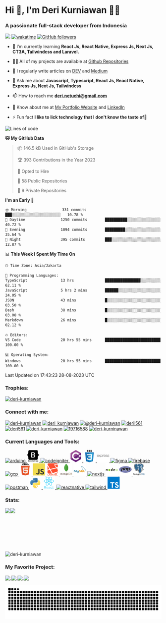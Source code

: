 <h1 align="left">Hi 👋, I'm Deri Kurniawan 👨‍💻</h1>
<h3 align="left">A passionate full-stack developer from Indonesia</h3>

![](https://komarev.com/ghpvc/?username=your-github-username) [![wakatime](https://wakatime.com/badge/user/22520ecf-cee6-4d59-a21f-b5d7f4f8e491.svg)](https://wakatime.com/@22520ecf-cee6-4d59-a21f-b5d7f4f8e491) [![GitHub followers](https://img.shields.io/github/followers/deri-kurniawan.svg?style=social&label=Follow&maxAge=2592000#annee=BlackLotus)](https://github.com/deri-kurniawan?tab=followers)

<!-- https://github.com/alexandresanlim/Badges4-README.md-Profile -->
<!-- [![DEVTO](https://img.shields.io/badge/dev.to-0A0A0A?style=for-the-badge&logo=devdotto&logoColor=white
)](https://dev.to/deri_kurniawan) [![MEDIUM](https://img.shields.io/badge/Medium-12100E?style=for-the-badge&logo=medium&logoColor=white
)](https://medium.com/@deri-kurniawan) -->

- 🌱 I’m currently learning **React Js, React Native, Express Js, Next Js, CT3A, Tailwindcss and Laravel.**

- 👨‍💻 All of my projects are available at [Github Repositories](https://github.com/Deri-Kurniawan?tab=repositories)

- 📝 I regularly write articles on [DEV](https://dev.to/deri_kurniawan) and [Medium](https://deri-kurniawan.medium.com/)

- 💬 Ask me about **Javascript, Typescript, React Js, React Native, Express Js, Next Js, Tailwindcss**

- 📫 How to reach me **deri.netuchi@gmail.com**

- 📄 Know about me at [My Portfolio Website](https://deri.my.id) and [LinkedIn](https://linkedin.com/in/deri-kurniawan/)

- ⚡ Fun fact **I like to lick technology that I don't know the taste of🤣**

<!--START_SECTION:waka-->
![Lines of code](https://img.shields.io/badge/From%20Hello%20World%20I%27ve%20Written-3.9%20million%20lines%20of%20code-blue)

**🐱 My GitHub Data** 

> 📦 146.5 kB Used in GitHub's Storage 
 > 
> 🏆 393 Contributions in the Year 2023
 > 
> 💼 Opted to Hire
 > 
> 📜 58 Public Repositories 
 > 
> 🔑 9 Private Repositories 
 > 
**I'm an Early 🐤** 

```text
🌞 Morning                331 commits         ███░░░░░░░░░░░░░░░░░░░░░░   10.78 % 
🌆 Daytime                1250 commits        ██████████░░░░░░░░░░░░░░░   40.72 % 
🌃 Evening                1094 commits        █████████░░░░░░░░░░░░░░░░   35.64 % 
🌙 Night                  395 commits         ███░░░░░░░░░░░░░░░░░░░░░░   12.87 % 
```


📊 **This Week I Spent My Time On** 

```text
🕑︎ Time Zone: Asia/Jakarta

💬 Programming Languages: 
TypeScript               13 hrs              ████████████████░░░░░░░░░   62.11 % 
JavaScript               5 hrs 2 mins        ██████░░░░░░░░░░░░░░░░░░░   24.05 % 
JSON                     43 mins             █░░░░░░░░░░░░░░░░░░░░░░░░   03.50 % 
Bash                     38 mins             █░░░░░░░░░░░░░░░░░░░░░░░░   03.08 % 
Markdown                 26 mins             █░░░░░░░░░░░░░░░░░░░░░░░░   02.12 % 

🔥 Editors: 
VS Code                  20 hrs 55 mins      █████████████████████████   100.00 % 

💻 Operating System: 
Windows                  20 hrs 55 mins      █████████████████████████   100.00 % 
```


 Last Updated on 17:43:23 28-08-2023 UTC
<!--END_SECTION:waka-->

<h3 align="left">Trophies:</h3>
<p align="left"> <a href="https://github.com/ryo-ma/github-profile-trophy"><img src="https://github-profile-trophy.vercel.app/?username=deri-kurniawan" alt="deri-kurniawan" /></a> </p>

<h3 align="left">Connect with me:</h3>

<a href="https://uiverse.io/profile/Deri-Kurniawan" target="blank" title="uiverse.io (@Deri-Kurniawan)"><img align="center" src="https://uiverse.io/favicon-32x32.png" alt="deri-kurniawan" height="30" width="30" /></a>
<a href="https://dev.to/deri_kurniawan" target="blank" title="dev.to (@deri_kurniawan)"><img align="center" src="https://raw.githubusercontent.com/rahuldkjain/github-profile-readme-generator/master/src/images/icons/Social/devto.svg" alt="deri_kurniawan" height="30" width="40" /></a>
<a href="https://medium.com/@deri-kurniawan" target="blank" title="medium.com (@deri-kurniawan)"><img align="center" src="https://raw.githubusercontent.com/rahuldkjain/github-profile-readme-generator/master/src/images/icons/Social/medium.svg" alt="@deri-kurniawan" height="30" width="40" /></a>
<a href="https://twitter.com/derii561" target="blank" title="twitter.com (@derii561)"><img align="center" src="https://raw.githubusercontent.com/rahuldkjain/github-profile-readme-generator/master/src/images/icons/Social/twitter.svg" alt="derii561" height="30" width="40" /></a>
<a href="https://instagram.com/deri561" target="blank" title="instagram.com (@deri561)"><img align="center" src="https://raw.githubusercontent.com/rahuldkjain/github-profile-readme-generator/master/src/images/icons/Social/instagram.svg" alt="deri561" height="30" width="40" /></a>
<a href="https://dribbble.com/deri-kurniawan" target="blank" title="dribble.com (@deri-kurniawan)"><img align="center" src="https://raw.githubusercontent.com/rahuldkjain/github-profile-readme-generator/master/src/images/icons/Social/dribbble.svg" alt="deri-kurniawan" height="30" width="40" /></a>
<a href="https://stackoverflow.com/users/19716588" target="blank" title="stackoverflow.com (@19716588/deri-kurniawan)"><img align="center" src="https://raw.githubusercontent.com/rahuldkjain/github-profile-readme-generator/master/src/images/icons/Social/stack-overflow.svg" alt="19716588" height="30" width="40" /></a>
<a href="https://linkedin.com/in/deri-kurninawan" target="blank" title="linkedin.com (@deri-kurniawan)"><img align="center" src="https://raw.githubusercontent.com/rahuldkjain/github-profile-readme-generator/master/src/images/icons/Social/linked-in-alt.svg" alt="deri-kurninawan" height="30" width="40" /></a>

<h3 align="left">Current Languages and Tools:</h3>
<a href="https://www.arduino.cc/" target="_blank" rel="noreferrer"> <img src="https://cdn.worldvectorlogo.com/logos/arduino-1.svg" alt="arduino" width="40" height="40"/> </a>
<a href="https://getbootstrap.com" target="_blank" rel="noreferrer"> <img src="https://raw.githubusercontent.com/devicons/devicon/master/icons/bootstrap/bootstrap-plain-wordmark.svg" alt="bootstrap" width="40" height="40"/> </a>
<a href="https://codeigniter.com" target="_blank" rel="noreferrer"> <img src="https://cdn.worldvectorlogo.com/logos/codeigniter.svg" alt="codeigniter" width="40" height="40"/> </a>
<a href="https://www.w3schools.com/cs/" target="_blank" rel="noreferrer"> <img src="https://raw.githubusercontent.com/devicons/devicon/master/icons/csharp/csharp-original.svg" alt="csharp" width="40" height="40"/> </a>
<a href="https://www.w3schools.com/css/" target="_blank" rel="noreferrer"> <img src="https://raw.githubusercontent.com/devicons/devicon/master/icons/css3/css3-original-wordmark.svg" alt="css3" width="40" height="40"/> </a>
<a href="https://expressjs.com" target="_blank" rel="noreferrer"> <img src="https://raw.githubusercontent.com/devicons/devicon/master/icons/express/express-original-wordmark.svg" alt="express" width="40" height="40"/> </a>
<a href="https://www.figma.com/" target="_blank" rel="noreferrer"> <img src="https://www.vectorlogo.zone/logos/figma/figma-icon.svg" alt="figma" width="40" height="40"/> </a>
<a href="https://firebase.google.com/" target="_blank" rel="noreferrer"> <img src="https://www.vectorlogo.zone/logos/firebase/firebase-icon.svg" alt="firebase" width="40" height="40"/> </a>
<a href="https://cloud.google.com" target="_blank" rel="noreferrer"> <img src="https://www.vectorlogo.zone/logos/google_cloud/google_cloud-icon.svg" alt="gcp" width="40" height="40"/> </a>
<a href="https://www.w3.org/html/" target="_blank" rel="noreferrer"> <img src="https://raw.githubusercontent.com/devicons/devicon/master/icons/html5/html5-original-wordmark.svg" alt="html5" width="40" height="40"/> </a>
<a href="https://developer.mozilla.org/en-US/docs/Web/JavaScript" target="_blank" rel="noreferrer"> <img src="https://raw.githubusercontent.com/devicons/devicon/master/icons/javascript/javascript-original.svg" alt="javascript" width="40" height="40"/> </a>
<a href="https://laravel.com/" target="_blank" rel="noreferrer"> <img src="https://raw.githubusercontent.com/devicons/devicon/master/icons/laravel/laravel-plain-wordmark.svg" alt="laravel" width="40" height="40"/> </a>
<a href="https://www.mongodb.com/" target="_blank" rel="noreferrer"> <img src="https://raw.githubusercontent.com/devicons/devicon/master/icons/mongodb/mongodb-original-wordmark.svg" alt="mongodb" width="40" height="40"/> </a>
<a href="https://www.mysql.com/" target="_blank" rel="noreferrer"> <img src="https://raw.githubusercontent.com/devicons/devicon/master/icons/mysql/mysql-original-wordmark.svg" alt="mysql" width="40" height="40"/> </a>
<a href="https://nextjs.org/" target="_blank" rel="noreferrer"> <img src="https://cdn.worldvectorlogo.com/logos/nextjs-2.svg" alt="nextjs" width="40" height="40"/> </a>
<a href="https://nodejs.org" target="_blank" rel="noreferrer"> <img src="https://raw.githubusercontent.com/devicons/devicon/master/icons/nodejs/nodejs-original-wordmark.svg" alt="nodejs" width="40" height="40"/> </a>
<a href="https://www.php.net" target="_blank" rel="noreferrer"> <img src="https://raw.githubusercontent.com/devicons/devicon/master/icons/php/php-original.svg" alt="php" width="40" height="40"/> </a>
<a href="https://www.postgresql.org" target="_blank" rel="noreferrer"> <img src="https://raw.githubusercontent.com/devicons/devicon/master/icons/postgresql/postgresql-original-wordmark.svg" alt="postgresql" width="40" height="40"/> </a>
<a href="https://postman.com" target="_blank" rel="noreferrer"> <img src="https://www.vectorlogo.zone/logos/getpostman/getpostman-icon.svg" alt="postman" width="40" height="40"/> </a>
<a href="https://www.python.org" target="_blank" rel="noreferrer"> <img src="https://raw.githubusercontent.com/devicons/devicon/master/icons/python/python-original.svg" alt="python" width="40" height="40"/> </a>
<a href="https://reactjs.org/" target="_blank" rel="noreferrer"> <img src="https://raw.githubusercontent.com/devicons/devicon/master/icons/react/react-original-wordmark.svg" alt="react" width="40" height="40"/> </a>
<a href="https://reactnative.dev/" target="_blank" rel="noreferrer"> <img src="https://reactnative.dev/img/header_logo.svg" alt="reactnative" width="40" height="40"/> </a>
<a href="https://tailwindcss.com/" target="_blank" rel="noreferrer"> <img src="https://www.vectorlogo.zone/logos/tailwindcss/tailwindcss-icon.svg" alt="tailwind" width="40" height="40"/> </a>
<a href="https://www.typescriptlang.org/" target="_blank" rel="noreferrer"> <img src="https://raw.githubusercontent.com/devicons/devicon/master/icons/typescript/typescript-original.svg" alt="typescript" width="40" height="40"/> </a>

<h3 align="left">Stats:</h3>

<div style="display: flex;">
  <img height="140em" src="https://github-readme-stats-eight-theta.vercel.app/api?username=deri-kurniawan&show_icons=true&include_all_commits=true&count_private=true"/>
    
  <img height="140em" src="https://github-readme-stats-eight-theta.vercel.app/api/top-langs/?username=deri-kurniawan&layout=compact&langs_count=8"/>
</div>

<img height="140em" src="https://github-readme-streak-stats.herokuapp.com/?user=deri-kurniawan&" alt="deri-kurniawan" />

<h3 align="left">My Favorite Project:</h3>

<a href="https://github.com/deri-kurniawan/deri-kurniawan.github.io">
  <img align="center" src="https://github-readme-stats.vercel.app/api/pin/?username=deri-kurniawan&repo=deri-kurniawan.github.io&theme=buefy" />
</a>

<a href="https://github.com/deri-kurniawan/portfolio">
  <img align="center" src="https://github-readme-stats.vercel.app/api/pin/?username=deri-kurniawan&repo=portfolio&theme=buefy" />
</a>

<a href="https://github.com/deri-kurniawan/css-glassmorphism">
  <img align="center" src="https://github-readme-stats.vercel.app/api/pin/?username=deri-kurniawan&repo=css-glassmorphism&theme=buefy" />
</a>

<a href="https://github.com/deri-kurniawan/derizer">
  <img align="center" src="https://github-readme-stats.vercel.app/api/pin/?username=deri-kurniawan&repo=Derizer&theme=buefy" />
</a>

![Image](https://github.com/Deri-Kurniawan/Deri-Kurniawan/blob/output/github-snake.svg)
